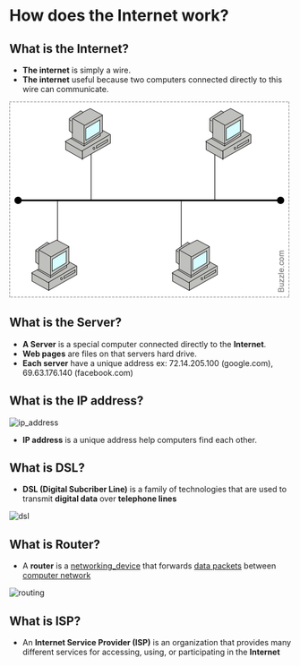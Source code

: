 # How does the Internet work?

## What is the Internet?

* **The internet** is simply a wire.
* **The internet** useful because two computers connected directly to this wire can communicate.

![internet_model](https://github.com/KLD-VN/Internet/blob/main/how_does_the_internet_work/internet_model.jpeg)

## What is the Server?

* **A Server** is a special computer connected directly to the **Internet**.
* **Web pages** are files on that servers hard drive.
* **Each server** have a unique address ex: 72.14.205.100 (google.com), 69.63.176.140 (facebook.com)

## What is the IP address?

![ip_address](https://github.com/KLD-VN/Internet/how_does_the_internet_work/ip_address.png)

* **IP address** is a unique address help computers find each other. 

## What is DSL?

* **DSL (Digital Subcriber Line)** is a family of technologies that are used to transmit **digital data** over **telephone lines**

![dsl](https://github.com/KLD-VN/Internet/how_does_the_internet_work/dsl.jpeg)

## What is Router?

* A **router** is a [networking_device] that forwards [data packets] between [computer network]

![routing](https://github.com/KLD-VN/Internet/how_does_the_internet_work/routing.svg)

## What is ISP?

* An **Internet Service Provider (ISP)** is an organization that provides many different services for accessing, using, or participating in the **Internet**

[networking_device]: https://en.wikipedia.org/wiki/Networking_device
[data packets]: https://en.wikipedia.org/wiki/Network_packet
[computer network]: https://en.wikipedia.org/wiki/Computer_network

